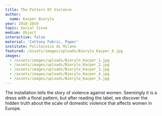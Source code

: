 ```yaml
---
title: The Pattern Of Violence
author:
  name: Kacper Bierylo
year: 2018-2019
topic: Social Issue
medium: Object
interactive: false
material: 'Cottony Fabric, Paper'
institute: Politecnico di Milano
featured: /assets/images/uploads/Bierylo_Kacper_6.jpg
images:
  - /assets/images/uploads/Bierylo_Kacper_1.jpg
  - /assets/images/uploads/Bierylo_Kacper_2.jpg
  - /assets/images/uploads/Bierylo_Kacper_3.jpg
  - /assets/images/uploads/Bierylo_Kacper_4.jpg
  - /assets/images/uploads/Bierylo_Kacper_5.jpg
---
```

The installation tells the story of violence against women. Seemingly it is a dress with a floral pattern, but after reading the label, we discover the hidden truth about the scale of domestic violence that affects women in Europe.
